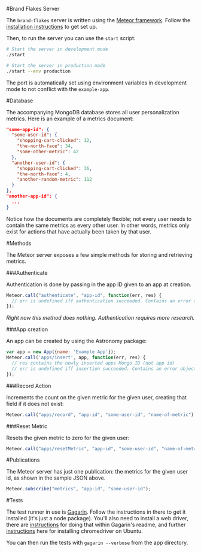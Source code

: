 #Brand Flakes Server

The `brand-flakes` server is written using the [Meteor framework](https://www.meteor.com/). Follow the [installation instructions](https://www.meteor.com/install) to get set up. 

Then, to run the server you can use the `start` script:

```bash
# Start the server in development mode
./start

# Start the server in production mode
./start --env production
```

The port is automatically set using environment variables in development mode to not conflict with the `example-app`.

#Database

The accompanying MongoDB database stores all user personalization metrics. Here is an example of a metrics document:

```JSON
"some-app-id": {
  "some-user-id": {
    "shopping-cart-clicked": 12,
    "the-north-face": 34,
    "some-other-metric": 42
  },
  "another-user-id": {
    "shopping-cart-clicked": 36,
    "the-north-face": 4,
    "another-random-metric": 112
  }
},
"another-app-id": {
  ...
}
```

Notice how the documents are completely flexible; not every user needs to contain the same metrics as every other user. In other words, metrics only exist for actions that have actually been taken by that user.

#Methods

The Meteor server exposes a few simple methods for storing and retrieving metrics. 

###Authenticate

Authentication is done by passing in the app ID given to an app at creation.

```JavaScript
Meteor.call("authenticate", "app-id", function(err, res) {
  // err is undefined iff authentication succeeded. Contains an error object otherwise.
});
```

*Right now this method does nothing. Authentication requires more research.*

###App creation

An app can be created by using the Astronomy package:

```JavaScript
var app = new App({name: 'Example App'});
Meteor.call('apps/insert', app, function(err, res) {
  // res contains the newly inserted apps Mongo ID (not app id)
  // err is undefined iff insertion succeeded. Contains an error object otherwise.
});
```

###Record Action

Increments the count on the given metric for the given user, creating that field if it does not exist:

```JavaScript
Meteor.call("apps/record", "app-id", "some-user-id", "name-of-metric");
```

###Reset Metric

Resets the given metric to zero for the given user:

```JavaScript
Meteor.call("apps/resetMetric", "app-id", "some-user-id", "name-of-metric");
```

#Publications

The Meteor server has just one publication: the metrics for the given user id, as shown in the sample JSON above.

```JavaScript
Meteor.subscribe("metrics", "app-id", "some-user-id");
```

#Tests

The test runner in use is [Gagarin](https://github.com/anticoders/gagarin). Follow the instructions in there to get it installed (it's just a node package). You'll also need to install a web driver, there are [instructions](https://github.com/anticoders/gagarin#testing-with-browser) for doing that within Gagarin's readme, and further [instructions](https://devblog.supportbee.com/2014/10/27/setting-up-cucumber-to-run-with-Chrome-on-Linux/) here for installing chromedriver on Ubuntu.

You can then run the tests with `gagarin --verbose` from the app directory.
